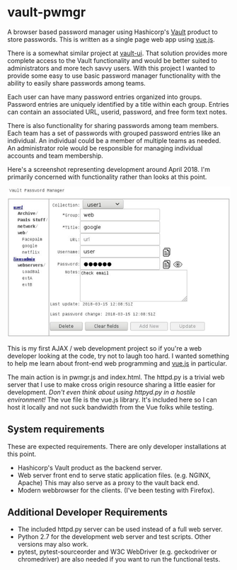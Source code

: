 # vault-pwmgr
A browser based password manager using Hashicorp's [Vault](https://www.vaultproject.io/) product to store passwords. This is written as a single page web app using [vue.js](https://vuejs.org). 

There is a somewhat similar project at [vault-ui](https://github.com/djenriquez/vault-ui). That solution provides more complete access to the Vault functionality and would be better suited to administrators and more tech savvy users. With this project I wanted to provide some easy to use basic password manager functionality with the ability to easily share passwords among teams.

Each user can have many password entries organized into groups. Password entries are uniquely
identified by a title within each group. Entries can contain an associated URL, userid, 
password, and free form text notes.

There is also functionality for sharing passwords among team members. Each team has a set of passwords with grouped password entries like an individual. An individual could be a member of multiple teams as needed. An administrator role would be responsible for managing individual accounts and team membership.

Here's a screenshot representing development around April 2018. I'm primarily concerned with functionality rather than looks at this point.

![Screenshot of the UI with a navigation tree of folders and entry title in the left column and a form with password entry details in the right column. There are update timestamps and an update button at the bottom or the right column.](https://github.com/FixItDad/vault-pwmgr/raw/master/images/screenshot1.jpg "Screenshot 1")

This is my first AJAX / web development project so if you're a web developer looking at the code, try not to laugh too hard. I wanted something to help me learn about front-end web programming and [vue.js](https://vuejs.org) in particular.

The main action is in pwmgr.js and index.html. The httpd.py is a trivial web server that I use to make cross origin resource sharing a little easier for development. *Don't even think about using httpyd.py in a hostile environment!* The vue file is the vue.js library. It's included here so I can host it locally and not suck bandwidth from the Vue folks while testing.

## System requirements
These are expected requirements. There are only developer installations at this point.
* Hashicorp's Vault product as the backend server.
* Web server front end to serve static application files. (e.g. NGINX, Apache) This may also serve as a proxy to the vault back end.
* Modern webbrowser for the clients. (I've been testing with Firefox).

## Additional Developer Requirements
* The included httpd.py server can be used instead of a full web server.
* Python 2.7 for the development web server and test scripts. Other versions may also work.
* pytest, pytest-sourceorder and W3C WebDriver (e.g. geckodriver or chromedriver) are also needed if you want to run the functional tests.
